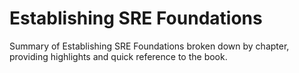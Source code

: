 # Establishing SRE Foundations

Summary of Establishing SRE Foundations broken down by chapter, providing highlights and quick reference to the book. 